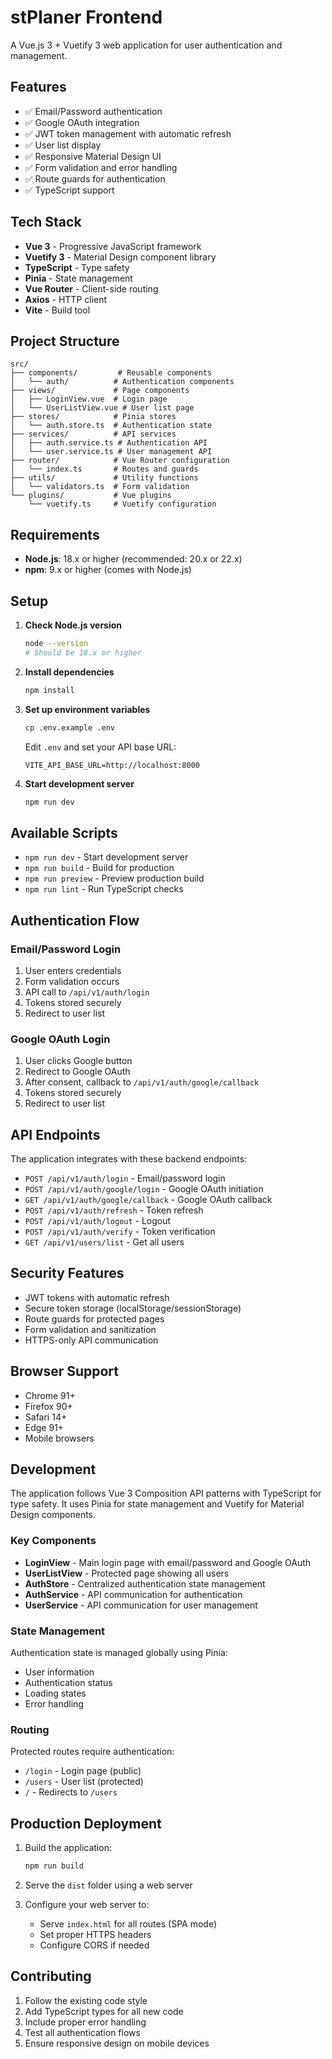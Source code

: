 # stPlaner Frontend

A Vue.js 3 + Vuetify 3 web application for user authentication and management.

## Features

- ✅ Email/Password authentication
- ✅ Google OAuth integration
- ✅ JWT token management with automatic refresh
- ✅ User list display
- ✅ Responsive Material Design UI
- ✅ Form validation and error handling
- ✅ Route guards for authentication
- ✅ TypeScript support

## Tech Stack

- **Vue 3** - Progressive JavaScript framework
- **Vuetify 3** - Material Design component library
- **TypeScript** - Type safety
- **Pinia** - State management
- **Vue Router** - Client-side routing
- **Axios** - HTTP client
- **Vite** - Build tool

## Project Structure

```
src/
├── components/         # Reusable components
│   └── auth/          # Authentication components
├── views/             # Page components
│   ├── LoginView.vue  # Login page
│   └── UserListView.vue # User list page
├── stores/            # Pinia stores
│   └── auth.store.ts  # Authentication state
├── services/          # API services
│   ├── auth.service.ts # Authentication API
│   └── user.service.ts # User management API
├── router/            # Vue Router configuration
│   └── index.ts       # Routes and guards
├── utils/             # Utility functions
│   └── validators.ts  # Form validation
└── plugins/           # Vue plugins
    └── vuetify.ts     # Vuetify configuration
```

## Requirements

- **Node.js**: 18.x or higher (recommended: 20.x or 22.x)
- **npm**: 9.x or higher (comes with Node.js)

## Setup

1. **Check Node.js version**
   ```bash
   node --version
   # Should be 18.x or higher
   ```

2. **Install dependencies**
   ```bash
   npm install
   ```

3. **Set up environment variables**
   ```bash
   cp .env.example .env
   ```
   Edit `.env` and set your API base URL:
   ```
   VITE_API_BASE_URL=http://localhost:8000
   ```

4. **Start development server**
   ```bash
   npm run dev
   ```

## Available Scripts

- `npm run dev` - Start development server
- `npm run build` - Build for production
- `npm run preview` - Preview production build
- `npm run lint` - Run TypeScript checks

## Authentication Flow

### Email/Password Login
1. User enters credentials
2. Form validation occurs
3. API call to `/api/v1/auth/login`
4. Tokens stored securely
5. Redirect to user list

### Google OAuth Login
1. User clicks Google button
2. Redirect to Google OAuth
3. After consent, callback to `/api/v1/auth/google/callback`
4. Tokens stored securely
5. Redirect to user list

## API Endpoints

The application integrates with these backend endpoints:

- `POST /api/v1/auth/login` - Email/password login
- `POST /api/v1/auth/google/login` - Google OAuth initiation
- `GET /api/v1/auth/google/callback` - Google OAuth callback
- `POST /api/v1/auth/refresh` - Token refresh
- `POST /api/v1/auth/logout` - Logout
- `POST /api/v1/auth/verify` - Token verification
- `GET /api/v1/users/list` - Get all users

## Security Features

- JWT tokens with automatic refresh
- Secure token storage (localStorage/sessionStorage)
- Route guards for protected pages
- Form validation and sanitization
- HTTPS-only API communication

## Browser Support

- Chrome 91+
- Firefox 90+
- Safari 14+
- Edge 91+
- Mobile browsers

## Development

The application follows Vue 3 Composition API patterns with TypeScript for type safety. It uses Pinia for state management and Vuetify for Material Design components.

### Key Components

- **LoginView** - Main login page with email/password and Google OAuth
- **UserListView** - Protected page showing all users
- **AuthStore** - Centralized authentication state management
- **AuthService** - API communication for authentication
- **UserService** - API communication for user management

### State Management

Authentication state is managed globally using Pinia:
- User information
- Authentication status
- Loading states
- Error handling

### Routing

Protected routes require authentication:
- `/login` - Login page (public)
- `/users` - User list (protected)
- `/` - Redirects to `/users`

## Production Deployment

1. Build the application:
   ```bash
   npm run build
   ```

2. Serve the `dist` folder using a web server

3. Configure your web server to:
   - Serve `index.html` for all routes (SPA mode)
   - Set proper HTTPS headers
   - Configure CORS if needed

## Contributing

1. Follow the existing code style
2. Add TypeScript types for all new code
3. Include proper error handling
4. Test all authentication flows
5. Ensure responsive design on mobile devices